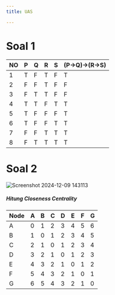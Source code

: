 ```yaml
---
title: UAS

---
```



# Soal 1

|  NO   |   P  |   Q |  R   |   S  |  (P->Q)->(R->S)  |
| --- | --- | --- | --- | --- | --- |
| 1   | T   | F   | T   | F   | T   |
| 2   | F   | F   | T   | F   | F   |
| 3   | F   | T   | T   | F   | F   |
| 4   | T   | T   | F   | T   | T   |
| 5   | T   | F   | F   | F   | T   |
| 6   | T   | F   | F   | T   | T   |
| 7   | F   | F   | T   | T   | T   |
| 8   | F   | T   | T   | T   | T   |


# Soal 2

![Screenshot 2024-12-09 143113](https://hackmd.io/_uploads/Sy136fV41x.png)

##### Hitung Closeness Centrality



| Node | A   | B   | C   | D   | E   | F   | G   |
| ---- | --- | --- | --- | --- | --- | --- | --- |
| A    |   0  |  1   | 2    |   3  |   4  |   5  |  6   |
| B    |  1   |  0   |   1  |  2   |  3   |  4   | 5    |
| C    |  2   |   1  |    0 |  1   |  2   |    3 |  4   |
| D    |  3   |   2  |  1   |  0   |  1   |   2  |  3   |
| E    |    4 |  3   |    2 |   1  |    0 |     1|   2  |
| F    |  5   | 4    |    3 |   2  |  1   |    0 |   1  |
| G    |  6   |  5  |    4 |   3  |  2   |    1 |   0  |

